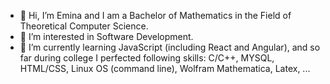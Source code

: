 - 👋 Hi, I’m Emina and I am a Bachelor of Mathematics in the Field of Theoretical Computer Science.
- 👀 I’m interested in Software Development.
- 🌱 I’m currently learning JavaScript (including React and Angular), and so far during college I perfected following skills: C/C++, MYSQL, HTML/CSS, Linux OS (command line), Wolfram Mathematica, Latex, ...

